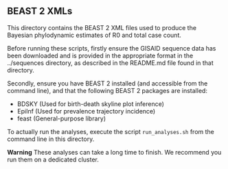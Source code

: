 BEAST 2 XMLs
------------

This directory contains the BEAST 2 XML files used to produce the
Bayesian phylodynamic estimates of R0 and total case count.

Before running these scripts, firstly ensure the GISAID sequence data
has been downloaded and is provided in the appropriate format in the
../sequences directory, as described in the README.md file found in
that directory.

Secondly, ensure you have BEAST 2 installed (and accessible from the
command line), and that the following BEAST 2 packages are installed:
* BDSKY (Used for birth-death skyline plot inference)
* EpiInf (Used for prevalence trajectory incidence)
* feast (General-purpose library)

To actually run the analyses, execute the script `run_analyses.sh` from
the command line in this directory.

**Warning** These analyses can take a long time to finish.  We
recommend you run them on a dedicated cluster.
